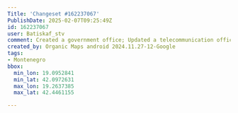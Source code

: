 ```yaml
---
Title: 'Changeset #162237067'
PublishDate: 2025-02-07T09:25:49Z
id: 162237067
user: Batiskaf_stv
comment: Created a government office; Updated a telecommunication office
created_by: Organic Maps android 2024.11.27-12-Google
tags:
- Montenegro
bbox:
  min_lon: 19.0952841
  min_lat: 42.0972631
  max_lon: 19.2637385
  max_lat: 42.4461155

---
```

